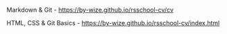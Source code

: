 Markdown & Git - https://by-wize.github.io/rsschool-cv/cv

HTML, CSS & Git Basics - https://by-wize.github.io/rsschool-cv/index.html
